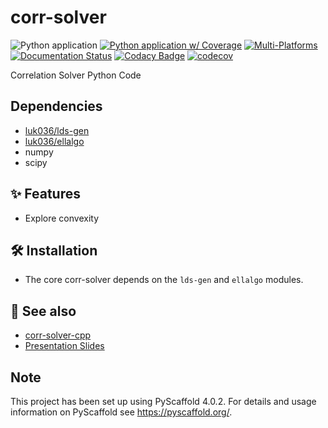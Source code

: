 # corr-solver

![Python application](https://github.com/luk036/corr-solver/workflows/Python%20application/badge.svg)
[![Python application w/ Coverage](https://github.com/luk036/corr-solver/actions/workflows/python-app.yml/badge.svg)](https://github.com/luk036/corr-solver/actions/workflows/python-app.yml)
[![Multi-Platforms](https://github.com/luk036/corr-solver/actions/workflows/multi-platforms.yml/badge.svg)](https://github.com/luk036/corr-solver/actions/workflows/multi-platforms.yml)
[![Documentation Status](https://readthedocs.org/projects/corr-solver/badge/?version=latest)](https://corr-solver.readthedocs.io/en/latest/?badge=latest)
[![Codacy Badge](https://api.codacy.com/project/badge/Grade/a2f75bd3cc1e4c34be4741bdd61168ba)](https://app.codacy.com/app/luk036/corr-solver?utm_source=github.com&utm_medium=referral&utm_content=luk036/corr-solver&utm_campaign=badger)
[![codecov](https://codecov.io/gh/luk036/corr-solver/branch/master/graph/badge.svg)](https://codecov.io/gh/luk036/corr-solver)

Correlation Solver Python Code

## Dependencies

- [luk036/lds-gen](https://github.com/luk036/lds-gen)
- [luk036/ellalgo](https://github.com/luk036/ellalgo)
- numpy
- scipy

## ✨ Features

- Explore convexity

## 🛠️ Installation

- The core corr-solver depends on the `lds-gen` and `ellalgo` modules.

## 👀 See also

- [corr-solver-cpp](https://github.com/luk036/corr-solver-cpp)
- [Presentation Slides](https://luk036.github.io/cvx)

<!-- pyscaffold-notes -->

## Note

This project has been set up using PyScaffold 4.0.2. For details and usage
information on PyScaffold see https://pyscaffold.org/.
